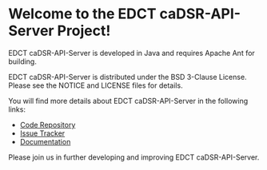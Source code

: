 Welcome to the EDCT caDSR-API-Server Project!
==============================================

EDCT caDSR-API-Server is developed in Java and requires Apache Ant for building.

EDCT caDSR-API-Server is distributed under the BSD 3-Clause License. Please see the NOTICE and LICENSE files for details.

You will find more details about EDCT caDSR-API-Server in the following links:


 * [Code Repository](https://github.com/NCIP/edct-cadsr-api-server)
 * [Issue Tracker](https://tracker.nci.nih.gov/browse/EDCT)
 * [Documentation](https://wiki.nci.nih.gov/display/eDCT/Enterprise+Data+Collection+Tool)
 
 
Please join us in further developing and improving EDCT caDSR-API-Server.
